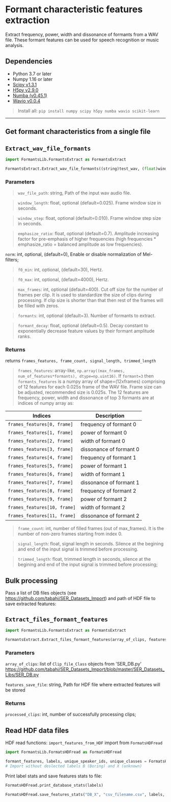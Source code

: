 # Formant characteristic features extraction

Extract frequency, power, width and dissonance of formants from a WAV file. These formant features can be used for speech recognition or music analysis.

## Dependencies

+ Python 3.7 or later
+ Numpy 1.16 or later
+ [Scipy v1.3.1](https://scipy.org/install.html)
+ [H5py v2.9.0](https://pypi.org/project/h5py/)
+ [Numba (v0.45.1)](https://numba.pydata.org/numba-doc/dev/user/installing.html)
+ [Wavio v0.0.4](https://pypi.org/project/wavio/)

> Install all: `pip install numpy scipy h5py numba wavio scikit-learn`


---------

## Get formant characteristics from a single file

`Extract_wav_file_formants`
--------------------------------

```python
import FormantsLib.FormantsExtract as FormantsExtract

FormantsExtract.Extract_wav_file_formants((string)test_wav, (float)window_length=0.025, (float)window_step=0.010, (float)emphasize_ratio=0.7, (int)f0_min=30, (int)f0_max=4000, (int)max_frames=400, (int)max_formants=0.5)
```

### Parameters


>`wav_file_path`: string, Path of the input wav audio file.

>`window_length`: float, optional (default=0.025). Frame window size in seconds.

>`window_step`: float, optional (default=0.010). Frame window step size in seconds.

>`emphasize_ratio`: float, optional (default=0.7). Amplitude increasing factor for pre-emphasis of higher frequencies (high frequencies * emphasize_ratio = balanced amplitude as low frequencies).

`norm`: int, optional, (default=0), Enable or disable normalization of Mel-filters;

>`f0_min`: int, optional, (default=30), Hertz.

>`f0_max`: int, optional, (default=4000), Hertz.
    
>`max_frames`: int, optional (default=400). Cut off size for the number of frames per clip. It is used to standardize the size of clips during processing. If clip size is shorter than that then rest of the frames will be filled with zeros. 
    
>`formants`: int, optional (default=3). Number of formants to extract.

>`formant_decay`: float, optional (default=0.5). Decay constant to exponentially decrease feature values by their formant amplitude ranks.

### Returns


returns `frames_features, frame_count, signal_length, trimmed_length`

>`frames_features`: array-like, `np.array((max_frames, num_of_features*formants), dtype=np.uint16)`. If `formant=3` then `formants_features` is a numpy array of shape=(12xframes) comprising of 12 features for each 0.025s frame of the WAV file. Frame size can be adjusted, recommended size is 0.025s. 
The 12 features are frequency, power, width and dissonance of top 3 formants are at indices of numpy array as:


Indices | Description
------------ | -------------
`frames_features[0, frame]`| frequency of formant 0
`frames_features[1, frame]`| power of formant 0
`frames_features[2, frame]`| width of formant 0
`frames_features[3, frame]`| dissonance of formant 0
`frames_features[4, frame]`| frequency of formant 1
`frames_features[5, frame]`| power of formant 1
`frames_features[6, frame]`| width of formant 1
`frames_features[7, frame]`| dissonance of formant 1
`frames_features[8, frame]`| frequency of formant 2
`frames_features[9, frame]`| power of formant 2
`frames_features[10, frame]`| width of formant 2
`frames_features[11, frame]`| dissonance of formant 2


>`frame_count`: int, number of filled frames (out of max_frames). It is the number of non-zero frames starting from index 0.

>`signal_length`: float, signal length in seconds. Silence at the begining and end of the input signal is trimmed before processing.

>`trimmed_length`: float, trimmed length in seconds, silence at the begining and end of the input signal is trimmed before processing;

    



## Bulk processing

Pass a list of DB files objects (see <https://github.com/tabahi/SER_Datasets_Import>) and path of HDF file to save extracted features:


`Extract_files_formant_features`
--------------------------------

```python
import FormantsLib.FormantsExtract as FormantsExtract

FormantsExtract.Extract_files_formant_features(array_of_clips, features_save_file, window_length=0.025, window_step=0.010, emphasize_ratio=0.7,  f0_min=30, f0_max=4000, max_frames=400, formants=3,)
```

### Parameters


`array_of_clips`: list of `Clip_file_Class` objects from 'SER_DB.py' <https://github.com/tabahi/SER_Datasets_Import/blob/master/SER_Datasets_Libs/SER_DB.py>

`features_save_file`: string, Path for HDF file where extracted features will be stored


### Returns


`processed_clips`: int, number of successfully processing clips;


## Read HDF data files

HDF read functions: `import_features_from_HDF` import from `FormatsHDFread`

```python
import FormantsLib.FormatsHDFread as FormatsHDFread

formant_features, labels, unique_speaker_ids, unique_classes = FormatsHDFread.import_features_from_HDF(storage_file, deselect_labels=['B', 'X'])
# Import without deslected labels B (Boring) and X (unknown)
```

Print label stats and save features stats to file:

```python
FormatsHDFread.print_database_stats(labels)

FormatsHDFread.save_features_stats("DB_X", "csv_filename.csv", labels, formant_features)
```

